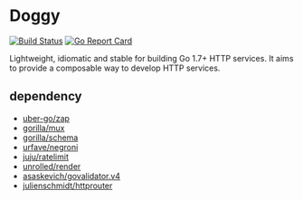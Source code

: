 Doggy
===
[![Build Status](https://travis-ci.org/hnlq715/doggy.svg?branch=master)](https://travis-ci.org/hnlq715/doggy)
[![Go Report Card](https://goreportcard.com/badge/github.com/hnlq715/doggy)](https://goreportcard.com/report/github.com/hnlq715/doggy)

Lightweight, idiomatic and stable for building Go 1.7+ HTTP services.
It aims to provide a composable way to develop HTTP services.

dependency
---

* [uber-go/zap](github.com/uber-go/zap)
* [gorilla/mux](github.com/gorilla/mux)
* [gorilla/schema](github.com/gorilla/schema)
* [urfave/negroni](github.com/urfave/negroni)
* [juju/ratelimit](github.com/juju/ratelimit)
* [unrolled/render](github.com/unrolled/render)
* [asaskevich/govalidator.v4](gopkg.in/asaskevich/govalidator.v4)
* [julienschmidt/httprouter](github.com/julienschmidt/httprouter)
